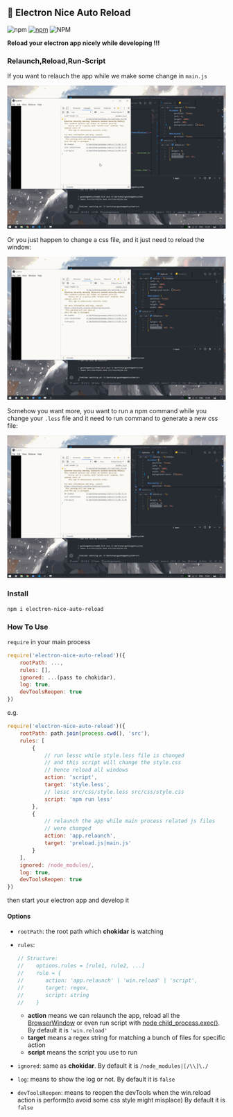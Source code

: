 ## :rocket: Electron Nice Auto Reload 

![npm](https://img.shields.io/npm/dw/electron-nice-auto-reload?label=week-download&style=flat-square) [![npm](https://img.shields.io/npm/v/electron-nice-auto-reload.svg?label=version&style=flat-square)](https://www.npmjs.com/package/electron-nice-auto-reload) ![NPM](https://img.shields.io/npm/l/electron-nice-auto-reload?style=flat-square)

**Reload your electron app nicely while developing !!!**

### Relaunch,Reload,Run-Script

If you want to relauch the app while we make some change in `main.js`

![relaunch](./img/relaunch.gif)

Or you just happen to change a css file, and it just need to reload the window:

![reload](./img/reload.gif)

Somehow you want more, you want to run a npm command while you change your `.less` file and it need to run command to generate a new css file:

![runscript](./img/runscript.gif)

### Install

``` bash
npm i electron-nice-auto-reload
```

### How To Use

`require`  in your main process

``` javascript
require('electron-nice-auto-reload')({
    rootPath: ...,
    rules: [],
    ignored: ...(pass to chokidar),
    log: true,
    devToolsReopen: true
})
```

e.g.

``` javascript
require('electron-nice-auto-reload')({
    rootPath: path.join(process.cwd(), 'src'),
    rules: [
        {
            // run lessc while style.less file is changed
            // and this script will change the style.css
            // hence reload all windows
            action: 'script',
            target: 'style.less',
            // lessc src/css/style.less src/css/style.css
            script: 'npm run less'
        },
        {
            // relaunch the app while main process related js files
            // were changed
            action: 'app.relaunch',
            target: 'preload.js|main.js'
        }
    ],
    ignored: /node_modules/,
    log: true,
    devToolsReopen: true
})
```

then start your electron app and develop it

#### Options

- `rootPath`: the root path which **chokidar** is watching

- `rules`:

  ``` javascript
  // Structure:
  //    options.rules = [rule1, rule2, ...]
  //    rule = {
  //       action: 'app.relaunch' | 'win.reload' | 'script',
  //       target: regex,
  //       script: string
  //    }
  ```

  - **action** means we can relaunch the app, reload all the [BrowserWindow]( https://electronjs.org/docs/api/browser-window ) or even run script with [node child_process.exec()]( https://nodejs.org/dist/latest-v12.x/docs/api/child_process.html#child_process_child_process_exec_command_options_callback ). By default it is `'win.reload'`
  - **target** means a regex string for matching a bunch of files for specific action
  - **script** means the script you use to run

- `ignored`: same as **chokidar**. By default it is `/node_modules|[/\\]\./`
- `log`: means to show the log or not. By default it is `false`
- `devToolsReopen`: means to reopen the devTools when the win.reload action is perform(to avoid some css style might misplace) By default it is `false`
